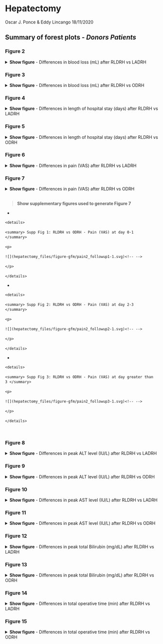 Hepatectomy
================
Oscar J. Ponce & Eddy Lincango
18/11/2020

## Summary of forest plots - *Donors Patients*

### Figure 2

<details>

<summary> <b>Show figure</b> - Differences in blood loss (mL) after
RLDRH vs LADRH</summary>

![](hepatectomy_files/figure-gfm/blood_loss_1-1.svg)<!-- -->

</details>

### Figure 3

<details>

<summary><b>Show figure</b> - Differences in blood loss (mL) after RLDRH
vs ODRH </summary>

<img src="hepatectomy_files/figure-gfm/blood_loss2-1.svg" width="14400" />

</details>

### Figure 4

<details>

<summary><b>Show figure</b> - Differences in length of hospital stay
(days) after RLDRH vs LADRH</summary>

![](hepatectomy_files/figure-gfm/hospital1-1.svg)<!-- -->

</details>

### Figure 5

<details>

<summary><b>Show figure</b> - Differences in length of hospital stay
(days) after RLDRH vs ODRH</summary>

![](hepatectomy_files/figure-gfm/hospital2-1.svg)<!-- -->

</details>

### Figure 6

<details>

<summary><b>Show figure</b> - Differences in pain (VAS) after RLDRH vs
LADRH</summary>

![](hepatectomy_files/figure-gfm/pain1-1.svg)<!-- -->

</details>

### Figure 7

<details>

<summary><b>Show figure</b> - Differences in pain (VAS) after RLDRH vs
ODRH</summary>

![](hepatectomy_files/figure-gfm/pain2_followups-1.svg)<!-- -->

> To generate this forest plot, we used information from Supplementary
> Figures 1 to 3.

</details>

</br>

> **Show supplementary figures used to generate Figure 7**

  - 
    
    <details>
    
    <summary> Supp Fig 1: RLDRH vs ODRH - Pain (VAS) at day 0-1
    </summary>
    
    <p>
    
    ![](hepatectomy_files/figure-gfm/pain2_followup1-1.svg)<!-- -->
    
    </p>
    
    </details>

  - 
    
    <details>
    
    <summary> Supp Fig 2: RLDRH vs ODRH - Pain (VAS) at day 2-3
    </summary>
    
    <p>
    
    ![](hepatectomy_files/figure-gfm/pain2_followup2-1.svg)<!-- -->
    
    </p>
    
    </details>

  - 
    
    <details>
    
    <summary> Supp Fig 3: RLDRH vs ODRH - Pain (VAS) at day greater than
    3 </summary>
    
    <p>
    
    ![](hepatectomy_files/figure-gfm/pain2_followup3-1.svg)<!-- -->
    
    </p>
    
    </details>

<br />

### Figure 8

<details>

<summary><b>Show figure</b> - Differences in peak ALT level (IU/L) after
RLDRH vs LADRH</summary>

![](hepatectomy_files/figure-gfm/alt1-1.svg)<!-- -->

</details>

### Figure 9

<details>

<summary><b>Show figure</b> - Differences in peak ALT level (IU/L) after
RLDRH vs ODRH</summary>

![](hepatectomy_files/figure-gfm/alt2-1.svg)<!-- -->

</details>

### Figure 10

<details>

<summary><b>Show figure</b> - Differences in peak AST level (IU/L) after
RLDRH vs LADRH</summary>

![](hepatectomy_files/figure-gfm/ast1-1.svg)<!-- -->

</details>

### Figure 11

<details>

<summary><b>Show figure</b> - Differences in peak AST level (IU/L) after
RLDRH vs ODRH</summary>

![](hepatectomy_files/figure-gfm/ast2-1.svg)<!-- -->

</details>

### Figure 12

<details>

<summary><b>Show figure</b> - Differences in peak total Bilirubin
(mg/dL) after RLDRH vs LADRH</summary>

![](hepatectomy_files/figure-gfm/bilirubin1-1.svg)<!-- -->

</details>

### Figure 13

<details>

<summary><b>Show figure</b> - Differences in peak total Bilirubin
(mg/dL) after RLDRH vs ODRH</summary>

![](hepatectomy_files/figure-gfm/bilirubin2-1.svg)<!-- -->

</details>

### Figure 14

<details>

<summary><b>Show figure</b> - Differences in total operative time (min)
after RLDRH vs LADRH</summary>

![](hepatectomy_files/figure-gfm/operativetime1-1.svg)<!-- -->

</details>

### Figure 15

<details>

<summary><b>Show figure</b> - Differences in total operative time (min)
after RLDRH vs ODRH</summary>

![](hepatectomy_files/figure-gfm/operativetime2-1.svg)<!-- -->

</details>
